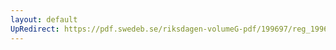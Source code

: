 ```yaml
---
layout: default
UpRedirect: https://pdf.swedeb.se/riksdagen-volumeG-pdf/199697/reg_199697/reg_199697_0462.pdf
---
```

